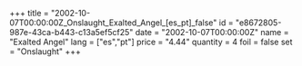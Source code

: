 +++
title = "2002-10-07T00:00:00Z_Onslaught_Exalted_Angel_[es_pt]_false"
id = "e8672805-987e-43ca-b443-c13a5ef5cf25"
date = "2002-10-07T00:00:00Z"
name = "Exalted Angel"
lang = ["es","pt"]
price = "4.44"
quantity = 4
foil = false
set = "Onslaught"
+++
